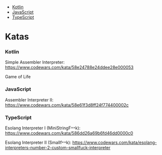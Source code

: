 - [Kotlin](#Kotlin)
- [JavaScript](#JavaScript)
- [TypeScript](#TypeScript)

# Katas

### Kotlin

Simple Assembler Interpreter: https://www.codewars.com/kata/58e24788e24ddee28e000053

Game of Life

### JavaScript

Assembler Interpreter II: https://www.codewars.com/kata/58e61f3d8ff24f774400002c

### TypeScript

Esolang Interpreter I (MiniStringF`**`k): https://www.codewars.com/kata/586dd26a69b6fd46dd0000c0

Esolang Interpreter II (Smallf`**`k): https://www.codewars.com/kata/esolang-interpreters-number-2-custom-smallfuck-interpreter